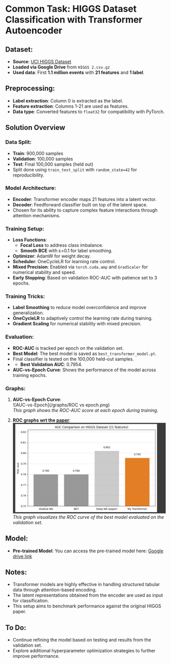 # Common Task: HIGGS Dataset Classification with Transformer Autoencoder

## Dataset:
- **Source**: [UCI HIGGS Dataset](https://archive.ics.uci.edu/ml/datasets/HIGGS)
- **Loaded via Google Drive** from `HIGGS 2.csv.gz`
- **Used data**: First **1.1 million events** with **21 features** and **1 label**.

## Preprocessing:
- **Label extraction**: Column 0 is extracted as the label.
- **Feature extraction**: Columns 1-21 are used as features.
- **Data type**: Converted features to `float32` for compatibility with PyTorch.

## Solution Overview

### Data Split:
- **Train**: 900,000 samples
- **Validation**: 100,000 samples
- **Test**: Final 100,000 samples (held out)
- Split done using `train_test_split` with `random_state=42` for reproducibility.

### Model Architecture:
- **Encoder**: Transformer encoder maps 21 features into a latent vector.
- **Decoder**: Feedforward classifier built on top of the latent space.
- Chosen for its ability to capture complex feature interactions through attention mechanisms.

### Training Setup:
- **Loss Functions**:
  - **Focal Loss** to address class imbalance.
  - **Smooth BCE** with ε=0.1 for label smoothing.
- **Optimizer**: AdamW for weight decay.
- **Scheduler**: OneCycleLR for learning rate control.
- **Mixed Precision**: Enabled via `torch.cuda.amp` and `GradScaler` for numerical stability and speed.
- **Early Stopping**: Based on validation ROC-AUC with patience set to 3 epochs.

### Training Tricks:
- **Label Smoothing** to reduce model overconfidence and improve generalization.
- **OneCycleLR** to adaptively control the learning rate during training.
- **Gradient Scaling** for numerical stability with mixed precision.

### Evaluation:
- **ROC-AUC** is tracked per epoch on the validation set.
- **Best Model**: The best model is saved as `best_transformer_model.pt`.
- Final classifier is tested on the 100,000 held-out samples.
- - **Best Validation AUC**: 0.7954.
- **AUC-vs-Epoch Curve**: Shows the performance of the model across training epochs.

### Graphs:
1. **AUC-vs-Epoch Curve**:  
   ![AUC-vs-Epoch](/graphs/ROC vs epoch.png)  
   *This graph shows the ROC-AUC score at each epoch during training.*

2. **ROC graphs wrt the [paper](https://arxiv.org/pdf/1402.4735.pdf)**:  
   ![ROC Curve](graphs/Comparison-AOC.png)  
   *This graph visualizes the ROC curve of the best model evaluated on the validation set.*

## Model:
- **Pre-trained Model**: You can access the pre-trained model here: [Google drive link](https://drive.google.com/file/d/1J8DqpHLL6e-H8NeEIjiekoj9C3gds10k/view?usp=sharing)

## Notes:
- Transformer models are highly effective in handling structured tabular data through attention-based encoding.
- The latent representations obtained from the encoder are used as input for classification.
- This setup aims to benchmark performance against the original HIGGS paper.

## To Do:
- Continue refining the model based on testing and results from the validation set.
- Explore additional hyperparameter optimization strategies to further improve performance.

